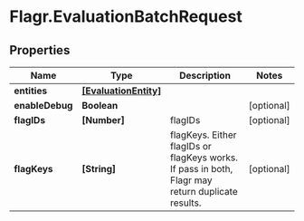 # Flagr.EvaluationBatchRequest

## Properties
Name | Type | Description | Notes
------------ | ------------- | ------------- | -------------
**entities** | [**[EvaluationEntity]**](EvaluationEntity.md) |  | 
**enableDebug** | **Boolean** |  | [optional] 
**flagIDs** | **[Number]** | flagIDs | [optional] 
**flagKeys** | **[String]** | flagKeys. Either flagIDs or flagKeys works. If pass in both, Flagr may return duplicate results. | [optional] 


